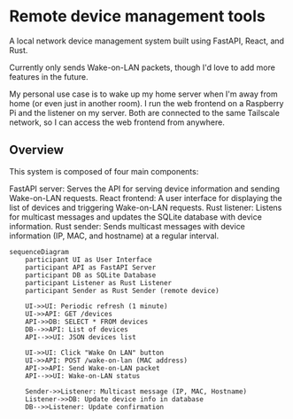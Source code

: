 # Remote device management tools

A local network device management system built using FastAPI, React, and Rust.

Currently only sends Wake-on-LAN packets, though I'd love to add more features in the future.

My personal use case is to wake up my home server when I'm away from home (or even just in another room).  I run the web frontend on a Raspberry Pi and the listener on my server.  Both are connected to the same Tailscale network, so I can access the web frontend from anywhere.

## Overview

This system is composed of four main components:

FastAPI server: Serves the API for serving device information and sending Wake-on-LAN requests.
React frontend: A user interface for displaying the list of devices and triggering Wake-on-LAN requests.
Rust listener: Listens for multicast messages and updates the SQLite database with device information.
Rust sender: Sends multicast messages with device information (IP, MAC, and hostname) at a regular interval.

```mermaid
sequenceDiagram
    participant UI as User Interface
    participant API as FastAPI Server
    participant DB as SQLite Database
    participant Listener as Rust Listener
    participant Sender as Rust Sender (remote device)

    UI->>UI: Periodic refresh (1 minute)
    UI->>API: GET /devices
    API->>DB: SELECT * FROM devices
    DB-->>API: List of devices
    API-->>UI: JSON devices list

    UI->>UI: Click "Wake On LAN" button
    UI->>API: POST /wake-on-lan (MAC address)
    API->>API: Send Wake-on-LAN packet
    API-->>UI: Wake-on-LAN status

    Sender->>Listener: Multicast message (IP, MAC, Hostname)
    Listener->>DB: Update device info in database
    DB-->>Listener: Update confirmation
```